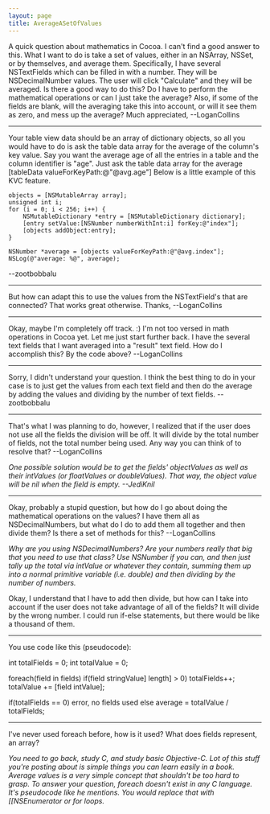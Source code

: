 ```yaml
---
layout: page
title: AverageASetOfValues
---
```


A quick question about mathematics in Cocoa. I can't find a good answer to this. What I want to do is take a set of values, either in an NSArray, NSSet, or by themselves, and average them. Specifically, I have several NSTextFields which can be filled in with a number. They will be NSDecimalNumber values. The user will click "Calculate" and they will be averaged. Is there a good way to do this? Do I have to perform the mathematical operations or can I just take the average? Also, if some of the fields are blank, will the averaging take this into account, or will it see them as zero, and mess up the average? Much appreciated, --LoganCollins


----

Your table view data should be an array of dictionary objects, so all you would have to do is ask the table data array for the average of the column's key value. Say you want the average age of all the entries in a table and the column identifier is "age". Just ask the table data array for the average     [tableData valueForKeyPath:@"@avg.age"] Below is a little example of this KVC feature.

    

	objects = [NSMutableArray array];
	unsigned int i;
	for (i = 0; i < 256; i++) {
		NSMutableDictionary *entry = [NSMutableDictionary dictionary];
		[entry setValue:[NSNumber numberWithInt:i] forKey:@"index"];
		[objects addObject:entry];
	}
		
	NSNumber *average = [objects valueForKeyPath:@"@avg.index"];
	NSLog(@"average: %@", average);



--zootbobbalu

----

But how can adapt this to use the values from the NSTextField's that are connected? That works great otherwise. Thanks, --LoganCollins

----

Okay, maybe I'm completely off track. :) I'm not too versed in math operations in Cocoa yet. Let me just start further back. I have the several text fields that I want averaged into a "result" text field. How do I accomplish this? By the code above? --LoganCollins

----

Sorry, I didn't understand your question. I think the best thing to do in your case is to just get the values from each text field and then do the average by adding the values and dividing by the number of text fields. --zootbobbalu

----

That's what I was planning to do, however, I realized that if the user does not use all the fields the division will be off. It will divide by the total number of fields, not the total number being used. Any way you can think of to resolve that? --LoganCollins

*One possible solution would be to get the fields'     objectValues as well as their     intValues (or     floatValues or     doubleValues). That way, the object value will be     nil when the field is empty. --JediKnil*

----

Okay, probably a stupid question, but how do I go about doing the mathematical operations on the values? I have them all as NSDecimalNumbers, but what do I do to add them all together and then divide them? Is there a set of methods for this? --LoganCollins

*Why are you using NSDecimalNumbers? Are your numbers really that big that you need to use that class? Use NSNumber if you can, and then just tally up the total via intValue or whatever they contain, summing them up into a normal primitive variable (i.e. double) and then dividing by the number of numbers.*

Okay, I understand that I have to add then divide, but how can I take into account if the user does not take advantage of all of the fields? It will divide by the wrong number. I could run if-else statements, but there would be like a thousand of them.

----

You use code like this (pseudocode):

    
int totalFields = 0;
int totalValue = 0;

foreach(field in fields)
   if(field stringValue] length] > 0)
      totalFields++;
      totalValue += [field intValue];

if(totalFields == 0)
   error, no fields used
else
   average = totalValue / totalFields;


----

I've never used foreach before, how is it used? What does fields represent, an array?

*You need to go back, study C, and study basic Objective-C. Lot of this stuff you're posting about is simple things you can learn easily in a book. Average values is a very simple concept that shouldn't be too hard to grasp. To answer your question, foreach doesn't exist in any C language. It's pseudocode like he mentions. You would replace that with [[NSEnumerator or for loops.*

